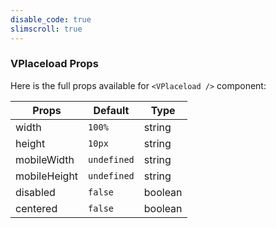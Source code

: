 ```yaml
---
disable_code: true
slimscroll: true
---
```


### VPlaceload Props

Here is the full props available for `<VPlaceload />` component:

| Props        | Default                                       | Type    |
| ------------ | --------------------------------------------- | ------- |
| width        | <span class="is-string">`100%`</span>         | string  |
| height       | <span class="is-string">`10px`</span>         | string  |
| mobileWidth  | <span class="is-undefined">`undefined`</span> | string  |
| mobileHeight | <span class="is-undefined">`undefined`</span> | string  |
| disabled     | <span class="is-boolean">`false`</span>       | boolean |
| centered     | <span class="is-boolean">`false`</span>       | boolean |
